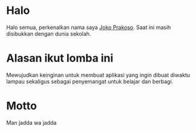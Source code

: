 Halo
=====

Halo semua, perkenalkan nama saya [Joko Prakoso](http://www.facebook.com/joenaguero). Saat ini masih disibukkan dengan dunia sekolah.

Alasan ikut lomba ini
======================
Mewujudkan keinginan untuk membuat aplikasi yang ingin dibuat diwaktu lampau sekaligus sebagai penyemangat untuk belajar dan berbagi.

Motto
=====
Man jadda wa jadda

